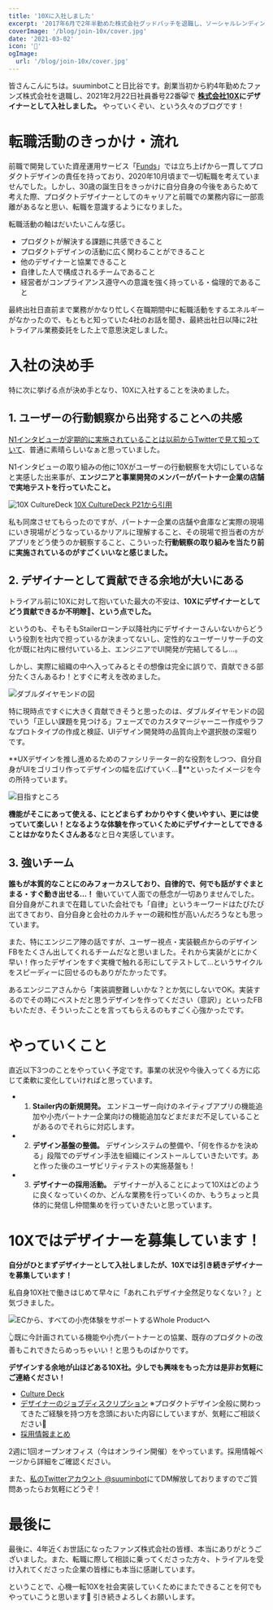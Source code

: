 ```yaml
---
title: '10Xに入社しました'
excerpt: '2017年6月で2年半勤めた株式会社グッドパッチを退職し、ソーシャルレンディング専門メディアを運営する[クラウドポート](https://www.crowdport.jp/)に join しました！'
coverImage: '/blog/join-10x/cover.jpg'
date: '2021-03-02'
icon: '🌾'
ogImage:
  url: '/blog/join-10x/cover.jpg'
---
```


皆さんこんにちは。suuminbotこと日比谷です。創業当初から約4年勤めたファンズ株式会社を退職し、2021年2月22日社員番号22番😸で **[株式会社10X](https://10x.co.jp/)にデザイナーとして入社しました。** やっていくぞい、という久々のブログです！

# 転職活動のきっかけ・流れ

前職で開発していた資産運用サービス「[Funds](https://funds.jp)」では立ち上げから一貫してプロダクトデザインの責任を持っており、2020年10月頃まで一切転職を考えていませんでした。しかし、30歳の誕生日をきっかけに自分自身の今後をあらためて考えた際、プロダクトデザイナーとしてのキャリアと前職での業務内容に一部乖離があるなと思い、転職を意識するようになりました。

転職活動の軸はだいたいこんな感じ。

- プロダクトが解決する課題に共感できること
- プロダクトデザインの活動に広く関わることができること
- 他のデザイナーと協業できること
- 自律した人で構成されるチームであること
- 経営者がコンプライアンス遵守への意識を強く持っている・倫理的であること

最終出社日直前まで業務がかなり忙しく在職期間中に転職活動をするエネルギーがなかったので、もともと知っていた4社のお話を聞き、最終出社日以降に2社トライアル業務委託をした上で意思決定しました。

# 入社の決め手

特に次に挙げる点が決め手となり、10Xに入社することを決めました。

## 1. ユーザーの行動観察から出発することへの共感

[N1インタビューが定期的に実施されていることは以前からTwitterで見て知っていて](https://note.com/ainehamasaka/n/n1e3a284a6e29)、普通に素晴らしいなぁと思っていました。

N1インタビューの取り組みの他に10Xがユーザーの行動観察を大切にしているなと実感した出来事が、**エンジニアと事業開発のメンバーがパートナー企業の店舗で実地テストを行っていたこと。**

![10X CultureDeck](/blog/join-10x/01.png)
[10X CultureDeck P21から引用](https://speakerdeck.com/10xinc/zhu-shi-hui-she-10x-culture-deck?slide=21)

私も同席させてもらったのですが、パートナー企業の店舗や倉庫など実際の現場にいき現場がどうなっているかリアルに理解すること、その現場で担当者の方がアプリをどう使うのか観察すること、こういった**行動観察の取り組みを当たり前に実施されているのがすごくいいなと感じました。**

## 2. デザイナーとして貢献できる余地が大いにある

トライアル前に10Xに対して抱いていた最大の不安は、**10Xにデザイナーとしてどう貢献できるか不明瞭🤔、という点でした。**

というのも、そもそもStailerローンチ以降社内にデザイナーさんいないからどういう役割を社内で担っているか決まってないし、定性的なユーザーリサーチの文化が既に社内に根付いている上、エンジニアでUI開発が完結してるし…。

しかし、実際に組織の中へ入ってみるとその想像は完全に誤りで、貢献できる部分たくさんあるわ！とすぐに考えを改めました。

![ダブルダイヤモンドの図](/blog/join-10x/02.png)

特に現時点ですぐに大きく貢献できそうと思ったのは、ダブルダイヤモンドの図でいう「正しい課題を見つける」フェーズでのカスタマージャーニー作成やラフなプロトタイプの作成と検証、UIデザイン開発時の品質向上や選択肢の深堀りです。

**UXデザインを推し進めるためのファシリテーター的な役割をしつつ、自分自身がUIをゴリゴリ作ってデザインの幅を広げていく…💬**といったイメージを今の所持っています。

![目指すところ](/blog/join-10x/03.png)

**機能がそこにあって使える、にとどまらず わかりやすく使いやすい、更には使っていて楽しい！となるような体験を作っていくためにデザイナーとしてできることはかなりたくさんある**なと日々実感しています。

## 3. 強いチーム

**誰もが本質的なことにのみフォーカスしており、自律的で、何でも話がすぐまとまる・すぐ動き出せる…！** 働いていて人面での懸念が一切ありませんでした。自分自身がこれまで在籍していた会社でも「自律」というキーワードはたびたび出てきており、自分自身と会社のカルチャーの親和性が高いんだろうなとも思っています。

また、特にエンジニア陣の話ですが、ユーザー視点・実装観点からのデザインFBをたくさん出してくれるチームだなと思いました。それから実装がとにかく早い！作ったデザインをすぐ実機で触れる形にしてテストして…というサイクルをスピーディーに回せるのもありがたかったです。

あるエンジニアさんから「実装調整難しいかな？とか気にしないでOK。実装するのでその時にベストだと思うデザインを作ってください（意訳）」といったFBもいただき、そういったことを言ってもらえるのもすごく心強かったです。

# やっていくこと

直近以下3つのことをやっていく予定です。事業の状況や今後入ってくる方に応じて柔軟に変化していければと思っています。

- 1. **Stailer内の新規開発。** エンドユーザー向けのネイティブアプリの機能追加や小売パートナー企業向けの機能追加などまだまだ不足していることがあるのでそれらに対応します。
- 2. **デザイン基盤の整備。** デザインシステムの整備や、「何を作るかを決める」段階でのデザイン手法を組織にインストールしていきたいです。あと作った後のユーザビリティテストの実施基盤も！
- 3. **デザイナーの採用活動。** デザイナーが入ることによって10Xはどのように良くなっていくのか、どんな業務を行っていくのか、もうちょっと具体的に発信し仲間集めを行っていきたいと思っています。

# 10Xではデザイナーを募集しています！

**自分がひとまずデザイナーとして入社しましたが、10Xでは引き続きデザイナーを募集しています！**

私自身10X社で働きはじめて早々に「あれこれデザイナ全然足りなくない？」と気づきました。

![ECから、すべての小売体験をサポートするWhole Productへ](/blog/join-10x/04.png)

👆既に今計画されている機能や小売パートナーとの協業、既存のプロダクトの改善もこれできたらめっちゃいい！と思うものばかりです。

**デザインする余地が山ほどある10X社。少しでも興味をもった方は是非お気軽にご連絡ください！**

- [Culture Deck](https://speakerdeck.com/10xinc/zhu-shi-hui-she-10x-culture-deck)
- [デザイナーのジョブディスクリプション](https://open.talentio.com/1/c/10x/requisitions/detail/17672) ※プロダクトデザイン全般に関わってきたご経験を持つ方を念頭においた内容にしていますが、気軽にご相談ください🙏
- [採用情報まとめ](https://jobs.10x.co.jp/)

2週に1回オープンオフィス（今はオンライン開催）をやっています。採用情報ページから詳細をご確認ください。

また、[私のTwitterアカウント @suuminbot](https://twitter.com/suuminbot)にてDM解放しておりますのでご質問あったらお気軽にどうぞ！

# 最後に

最後に、4年近くお世話になったファンズ株式会社の皆様、本当にありがとうございました。また、転職に際して相談に乗ってくださった方々、トライアルを受け入れてくださった企業の皆様にも本当に感謝しています。

ということで、心機一転10Xを社会実装していくためにまたできることを何でもやっていこうと思います💪 引き続きよろしくお願いします。
